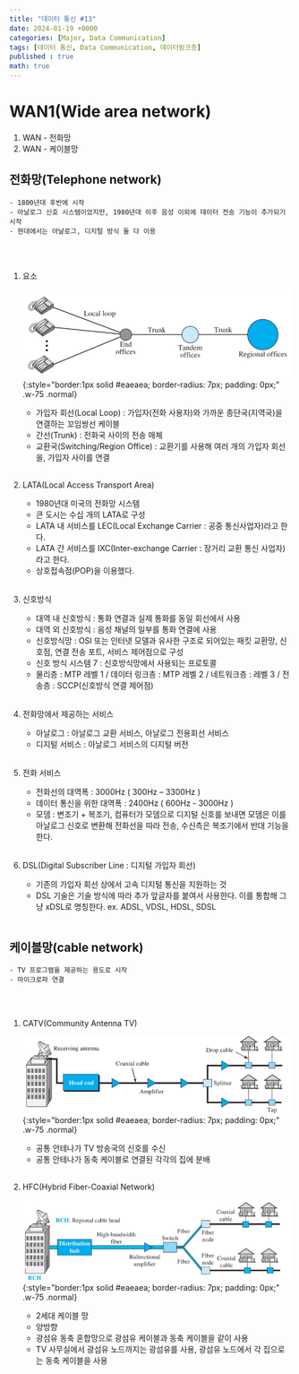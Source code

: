 ```yaml
---
title: "데이터 통신 #13"
date: 2024-01-19 +0000
categories: [Major, Data Communication]
tags: [데이터 통신, Data Communication, 데이터링크층]
published : true
math: true
---
```


# WAN1(Wide area network)

1. WAN - 전화망
2. WAN - 케이블망


## 전화망(Telephone network)
    - 1800년대 후반에 시작
    - 아날로그 신호 시스템이었지만, 1980년대 이후 음성 이외에 데이터 전송 기능이 추가되기 시작
    - 현대에서는 아날로그, 디지털 방식 둘 다 이용

<br><br>

1. 요소

    ![Desktop View](/assets/img/major-dc/064.png){:style="border:1px solid #eaeaea; border-radius: 7px; padding: 0px;" .w-75 .normal}
    - 가입자 회선(Local Loop) : 가입자(전화 사용자)와 가까운 종단국(지역국)을 연결하는 꼬임쌍선 케이블
    - 간선(Trunk) : 전화국 사이의 전송 매체
    - 교환국(Switching/Region Office) : 교환기를 사용해 여러 개의 가입자 회선을, 가입자 사이를 연결
    <br><br>
    


2. LATA(Local Access Transport Area)
    - 1980년대 미국의 전화망 시스템
    - 큰 도시는 수십 개의 LATA로 구성
    - LATA 내 서비스를 LEC(Local Exchange Carrier : 공중 통신사업자)라고 한다.
    - LATA 간 서비스를 IXC(Inter-exchange Carrier : 장거리 교환 통신 사업자)라고 한다.
    - 상호접속점(POP)을 이용했다.
    <br><br>


3. 신호방식
    - 대역 내 신호방식 : 통화 연결과 실제 통화를 동일 회선에서 사용
    - 대역 외 신호방식 : 음성 채널의 일부를 통화 연결에 사용
    - 신호방식망 : OSI 또는 인터넷 모델과 유사한 구조로 되어있는 패킷 교환망, 신호점, 연결 전송 포트, 서비스 제어점으로 구성
    - 신호 방식 시스템 7 : 신호방식망에서 사용되는 프로토콜
    - 물리층 : MTP 레벨 1 / 데이터 링크층 : MTP 레벨 2 / 네트워크층 : 레벨 3 / 전송층 : SCCP(신호방식 연결 제어점)
    <br><br>


4. 전화망에서 제공하는 서비스
    - 아날로그 : 아날로그 교환 서비스, 아날로그 전용회선 서비스
    - 디지털 서비스 : 아날로그 서비스의 디지털 버전
    <br><br>


5. 전화 서비스
    - 전화선의 대역폭 : 3000Hz ( 300Hz – 3300Hz )
    - 데이터 통신을 위한 대역폭 : 2400Hz ( 600Hz - 3000Hz )
    - 모뎀 : 변조기 + 복조기, 컴퓨터가 모뎀으로 디지털 신호를 보내면 모뎀은 이를 아날로그 신호로 변환해 전화선을 따라 전송, 수신측은 복조기에서 반대 기능을 한다.
    <br><br>


6. DSL(Digital Subscriber Line : 디지털 가입자 회선)
    - 기존의 가입자 회선 상에서 고속 디지털 통신을 지원하는 것
    - DSL 기술은 기술 방식에 따라 추가 앞글자를 붙여서 사용한다. 이를 통합해 그냥 xDSL로 명칭한다. ex. ADSL, VDSL, HDSL, SDSL
    <br><br>


## 케이블망(cable network)
    - TV 프로그램을 제공하는 용도로 시작
    - 마이크로파 연결

<br><br>

1. CATV(Community Antenna TV)

    ![Desktop View](/assets/img/major-dc/065.png){:style="border:1px solid #eaeaea; border-radius: 7px; padding: 0px;" .w-75 .normal}
    - 공통 안테나가 TV 방송국의 신호를 수신
    - 공통 안테나가 동축 케이블로 연결된 각각의 집에 분배
    <br><br>


2. HFC(Hybrid Fiber-Coaxial Network)

    ![Desktop View](/assets/img/major-dc/066.png){:style="border:1px solid #eaeaea; border-radius: 7px; padding: 0px;" .w-75 .normal}
    - 2세대 케이블 망
    - 양방향
    - 광섬유 동축 혼합망으로 광섬유 케이블과 동축 케이블을 같이 사용
    - TV 사무실에서 광섬유 노드까지는 광섬유를 사용, 광섬유 노드에서 각 집으로는 동축 케이블을 사용